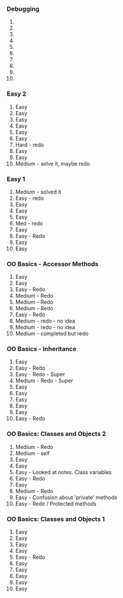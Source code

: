 ### Debugging

1.
2.
3.
4.
5.
6.
7.
8.
9.
10.

### Easy 2

1. Easy
2. Easy
3. Easy
4. Easy
5. Easy
6. Easy
7. Hard - redo
8. Easy
9. Easy
10. Medium - solve it, maybe redo

### Easy 1

1. Medium - solved it
2. Easy - redo
3. Easy
4. Easy
5. Easy
6. Med - redo
7. Easy
8. Easy - Redo
9. Easy
10. Easy

### OO Basics - Accessor Methods

1. Easy  
2. Easy
3. Easy - Redo
4. Medium - Redo
5. Medium - Redo
6. Medium - Redo
7. Easy - Redo
8. Medium - redo - no idea
9. Medium - redo - no idea
10. Medium - completed but redo

### OO Basics - Inheritance

1. Easy
2. Easy - Redo
3. Easy - Redo - Super
4. Medium - Redo - Super
5. Easy
6. Easy
7. Easy
8. Easy
9. Easy
10. Easy - Redo

### OO Basics: Classes and Objects 2

1. Medium - Redo
2. Medium - self
3. Easy
4. Easy
5. Easy - Looked at notes. Class variables
6. Easy - Redo
7. Easy
8. Medium - Redo
9. Easy - Confusion about 'private' methods
10. Easy - Redo / Protected methods

### OO Basics: Classes and Objects 1

1. Easy
2. Easy
3. Easy
4. Easy
5. Easy - Redo
6. Easy
7. Easy
8. Easy
9. Easy
10. Easy
